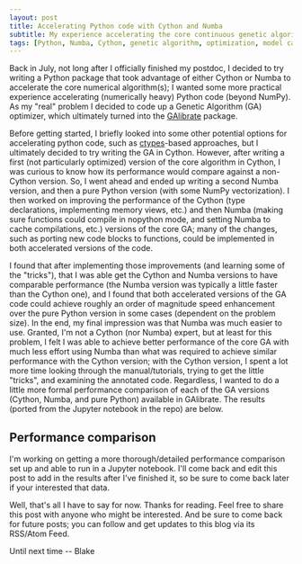 ```yaml
---
layout: post
title: Accelerating Python code with Cython and Numba
subtitle: My experience accelerating the core continuous genetic algorithm of the GAlibrate package
tags: [Python, Numba, Cython, genetic algorithm, optimization, model calibration]
---
```


Back in July, not long after I officially finished my postdoc, I decided to try writing a Python package that took advantage of either Cython or Numba to accelerate the core numerical algorithm(s); I wanted some more practical experience accelerating (numerically heavy) Python code (beyond NumPy). As my "real" problem I decided to code up a Genetic Algorithm (GA) optimizer, which ultimately turned into the [GAlibrate](https://github.com/blakeaw/GAlibrate) package.

Before getting started, I briefly looked into some other potential options for accelerating python code, such as [ctypes]()-based approaches, but I ultimately decided to try writing the GA in Cython. However, after writing a first (not particularly optimized) version of the core algorithm in Cython, I was curious to know how its performance would compare against a non-Cython version. So, I went ahead and ended up writing a second Numba version, and then a pure Python version (with some NumPy vectorization). I then worked on improving the performance of the Cython (type declarations, implementing memory views, etc.) and then Numba (making sure functions could compile in nopython mode, and setting Numba to cache compilations, etc.) versions of the core GA; many of the changes, such as porting new code blocks to functions, could be implemented in both accelerated versions of the code.

I found that after implementing those improvements (and learning some of the "tricks"), that I was able get the Cython and Numba versions to have comparable performance (the Numba version was typically a little faster than the Cython one), and I found that both accelerated versions of the GA code could achieve roughly an order of magnitude speed enhancement over the pure Python version in some cases (dependent on the problem size). In the end, my final impression was that Numba was much easier to use. Granted, I'm not a Cython (nor Numba) expert, but at least for this problem, I felt I was able to achieve better performance of the core GA with much less effort using Numba than what was required to achieve similar performance with the Cython version; with the Cython version, I spent a lot more time looking through the manual/tutorials, trying to get the little "tricks", and examining the annotated code. Regardless, I wanted to do a little more formal performance comparison of each of the GA versions (Cython, Numba, and pure Python) available in GAlibrate. The results (ported from the Jupyter notebook in the []() repo) are below.

## Performance comparison    
I'm working on getting a more thorough/detailed performance comparison set up and able to run in a Jupyter notebook. I'll come back and edit this post to add in the results after I've finished it, so be sure to come back later if your interested that data.


Well, that's all I have to say for now. Thanks for reading. Feel free to share this post with anyone who might be interested. And be sure to come back for future posts; you can follow and get updates to this blog via its RSS/Atom Feed.

Until next time -- Blake
